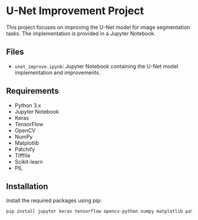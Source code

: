 # U-Net Improvement Project

This project focuses on improving the U-Net model for image segmentation tasks. The implementation is provided in a Jupyter Notebook.



## Files

- `unet_improve.ipynb`: Jupyter Notebook containing the U-Net model implementation and improvements.

## Requirements

- Python 3.x
- Jupyter Notebook
- Keras
- TensorFlow
- OpenCV
- NumPy
- Matplotlib
- Patchify
- Tifffile
- Scikit-learn
- PIL

## Installation

Install the required packages using pip:

```sh
pip install jupyter keras tensorflow opencv-python numpy matplotlib patchify tifffile scikit-learn pillow
